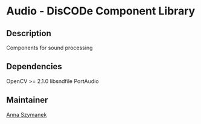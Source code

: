 Audio - DisCODe Component Library
=================================

Description
-----------

Components for sound processing

Dependencies
------------

OpenCV >= 2.1.0
libsndfile
PortAudio

Maintainer
----------

[Anna Szymanek](https://github.com/aszymane)

